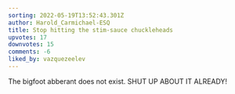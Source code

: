 ```yaml
---
sorting: 2022-05-19T13:52:43.301Z
author: Harold_Carmichael-ESQ
title: Stop hitting the stim-sauce chuckleheads
upvotes: 17
downvotes: 15
comments: -6
liked_by: vazquezeelev
---
```

The bigfoot abberant does not exist. SHUT UP ABOUT IT ALREADY!